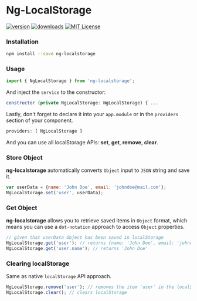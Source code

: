 # Ng-LocalStorage
[![version](https://img.shields.io/npm/v/ng-localstorage.svg?style=flat-square)](http://npm.im/ng-localstorage) [![downloads](https://img.shields.io/npm/dm/ng-localstorage.svg?style=flat-square)](https://npm-stat.com/charts.html?package=ng-localstorage&from=2016-11-24) [![MIT License](https://img.shields.io/npm/l/ng-localstorage.svg?style=flat-square)](http://opensource.org/licenses/MIT)
 
### Installation ###
```sh
npm install --save ng-localstorage
```
### Usage ###
```javascript
import { NgLocalStorage } from 'ng-localstorage';   
```
And inject the `service` to the constructor:
```javascript
constructor (private NgLocalStorage: NgLocalStorage) { ...
```

Lastly, don't forget to declare it into your `app.module` or in the `providers` section of your component.
```javascript
providers: [ NgLocalStorage ]
```
And you can use all localStorage APIs: **set**, **get**, **remove**, **clear**.

### Store Object
**ng-localstorage** automatically converts `Object` input to `JSON` string and save it.
```javascript
var userData = {name: 'John Doe', email: 'johndoe@mail.com'};
NgLocalStorage.set('user', userData);
```

### Get Object
**ng-localstorage** allows you to retrieve saved items in `Object` format, which means you can use a `dot-notation` approach to access `Object` properties.
```javascript
// given that userData Object has been saved in localStorage
NgLocalStorage.get('user'); // returns {name: 'John Doe', email: 'johndoe@mail.com'}
NgLocalStorage.get('user.name'); // returns 'John Doe'
```

### Clearing localStorage
Same as native `localStorage` API approach.
```javascript
NgLocalStorage.remove('user'); // removes the item `user` in the localStorage list
NgLocalStorage.clear(); // clears localStorage
```